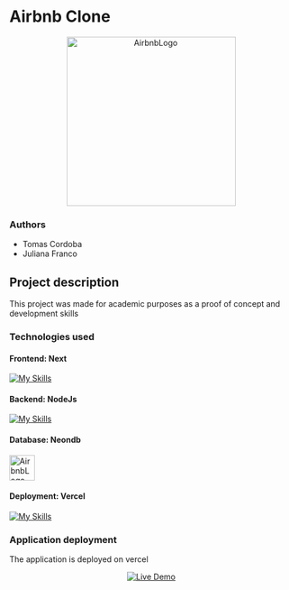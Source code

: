# Airbnb Clone

<p align="center">
  <img src="https://upload.wikimedia.org/wikipedia/commons/thumb/6/69/Airbnb_Logo_B%C3%A9lo.svg/2560px-Airbnb_Logo_B%C3%A9lo.svg.png" alt="AirbnbLogo" width="300"/>
</p>

### Authors

- Tomas Cordoba
- Juliana Franco

## Project description

This project was made for academic purposes as a proof of concept and development skills

### Technologies used

#### Frontend: Next

[![My Skills](https://skillicons.dev/icons?i=next)](https://skillicons.dev)

#### Backend: NodeJs

[![My Skills](https://skillicons.dev/icons?i=nodejs)](https://skillicons.dev)

#### Database: Neondb

<p>
  <img src="https://ml.globenewswire.com/Resource/Download/82e79fc7-1654-41e7-af70-f5857596743c" alt="AirbnbLogo" width="45"/>
</p>

#### Deployment: Vercel

[![My Skills](https://skillicons.dev/icons?i=vercel)](https://skillicons.dev)

### Application deployment

The application is deployed on vercel

<p align="center">
  <a href="https://airbnb-clone-orcin-seven.vercel.app/" target="_blank">
    <img src="https://img.shields.io/badge/🚀 Live Demo-Visit Site-FF5A5F?style=for-the-badge&logo=vercel&logoColor=white" alt="Live Demo"/>
  </a>
</p>